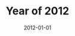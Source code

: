 ---
title: "Year of 2012"
date: 2012-01-01
draft: false
summaryImage: "2012.png"
summary: "记录了2012年，记录在人人空间中，文采不重要，确实年少轻狂"
---